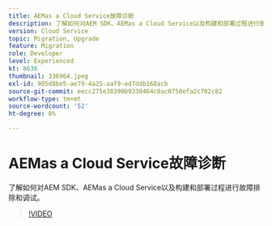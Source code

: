 ```yaml
---
title: AEMas a Cloud Service故障诊断
description: 了解如何对AEM SDK、AEMas a Cloud Service以及构建和部署过程进行故障排除和调试。
version: Cloud Service
topic: Migration, Upgrade
feature: Migration
role: Developer
level: Experienced
kt: 8636
thumbnail: 336964.jpeg
exl-id: 905d8be5-ae79-4a25-aaf9-ed7ddb168acb
source-git-commit: eecc275e38390b9330464c8ac0750efa2c702c82
workflow-type: tm+mt
source-wordcount: '52'
ht-degree: 0%

---
```


# AEMas a Cloud Service故障诊断

了解如何对AEM SDK、AEMas a Cloud Service以及构建和部署过程进行故障排除和调试。

>[!VIDEO](https://video.tv.adobe.com/v/336964?quality=12&learn=on)
